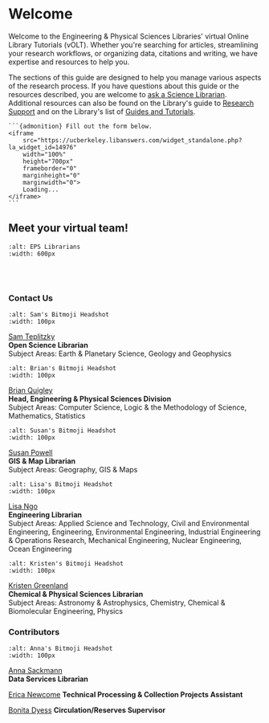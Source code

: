 # Welcome

Welcome to the Engineering & Physical Sciences Libraries' virtual Online Library Tutorials (vOLT). Whether you're searching for articles, streamlining your research workflows, or organizing data, citations and writing, we have expertise and resources to help you.

The sections of this guide are designed to help you manage various aspects of the research process. If you have questions about this guide or the resources described, you are welcome to <a href="https://www.lib.berkeley.edu/help/ask-science-reference-question" target="_blank">ask a Science Librarian</a>. Additional resources can also be found on the Library's guide to <a href="https://www.lib.berkeley.edu/research-support" target="_blank">Research Support</a> and on the Library's list of <a href="https://www.lib.berkeley.edu/research-support/guides-and-tutorials" target="_blank">Guides and Tutorials</a>.

````{margin} Question?
```{admonition} Fill out the form below.
<iframe 
	src="https://ucberkeley.libanswers.com/widget_standalone.php?la_widget_id=14976" 
	width="100%" 
	height="700px" 
	frameborder="0" 
	marginheight="0" 
	marginwidth="0">
	Loading...
</iframe>
```
````

## Meet your virtual team!

```{image} ./Introduction/images/EPSLibrarians.png
:alt: EPS Librarians
:width: 600px
```  
<br></br>

### Contact Us

```{image} ./Introduction/images/SamHeadshot.png
:alt: Sam's Bitmoji Headshot
:width: 100px
```
<a href="https://www.lib.berkeley.edu/ldclient/#/fullworker/170858" target="_blank">Sam Teplitzky</a>  
**Open Science Librarian**  
Subject Areas: Earth & Planetary Science, Geology and Geophysics  

```{image} ./Introduction/images/BrianHeadshot.png
:alt: Brian's Bitmoji Headshot
:width: 100px
```
<a href="https://www.lib.berkeley.edu/ldclient/#/fullworker/171773" target="_blank">Brian Quigley</a>  
**Head, Engineering & Physical Sciences Division**  
Subject Areas: Computer Science, Logic & the Methodology of Science, Mathematics, Statistics  

```{image} ./Introduction/images/SusanHeadshot.png
:alt: Susan's Bitmoji Headshot
:width: 100px
```
<a href="https://www.lib.berkeley.edu/ldclient/#/fullworker/1051849" target="_blank">Susan Powell</a>  
**GIS & Map Librarian**  
Subject Areas: Geography, GIS & Maps  

```{image} ./Introduction/images/Lisa2Headshot.png
:alt: Lisa's Bitmoji Headshot
:width: 100px
```
<a href="https://www.lib.berkeley.edu/ldclient/#/fullworker/322671" target="_blank">Lisa Ngo</a>  
**Engineering Librarian**  
Subject Areas: Applied Science and Technology, Civil and Environmental Engineering, Engineering, Environmental Engineering, Industrial Engineering & Operations Research, Mechanical Engineering, Nuclear Engineering, Ocean Engineering

```{image} ./Introduction/images/KristenHeadshot.png
:alt: Kristen's Bitmoji Headshot
:width: 100px
```
<a href="https://www.lib.berkeley.edu/ldclient/#/fullworker/1695000" target="_blank">Kristen Greenland</a>  
**Chemical & Physical Sciences Librarian**  
Subject Areas: Astronomy & Astrophysics, Chemistry, Chemical & Biomolecular Engineering, Physics
### Contributors
```{image} ./Introduction/images/AnnaHeadshot.png
:alt: Anna's Bitmoji Headshot
:width: 100px
```
<a href="https://www.lib.berkeley.edu/ldclient/#/fullworker/1122193" target="_blank">Anna Sackmann</a>  
**Data Services Librarian**    

<a href="https://www.lib.berkeley.edu/ldclient/#/fullworker/1118835" target="_blank">Erica Newcome</a>
**Technical Processing & Collection Projects Assistant**

<a href="https://www.lib.berkeley.edu/ldclient/#/fullworker/1121986" target="_blank">Bonita Dyess</a>
**Circulation/Reserves Supervisor**
